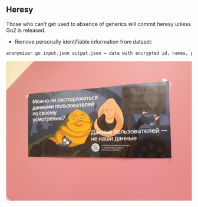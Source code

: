 ## Heresy

Those who can’t get used to absence of generics will commit heresy unless Go2 is released. 

* Remove personally identifiable information from dataset:

```sh
anonymizer.go input.json output.json → data with encrypted id, names, phones
```
![](https://github.com/alissiawells/Heresy/blob/master/anonymization.jpeg)
